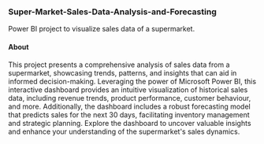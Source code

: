 ### Super-Market-Sales-Data-Analysis-and-Forecasting
Power BI project to visualize sales data of a supermarket.

#### About
This project presents a comprehensive analysis of sales data from a supermarket, showcasing trends, patterns, and insights that can aid in informed decision-making. Leveraging the power of Microsoft Power BI, this interactive dashboard provides an intuitive visualization of historical sales data, including revenue trends, product performance, customer behaviour, and more. Additionally, the dashboard includes a robust forecasting model that predicts sales for the next 30 days, facilitating inventory management and strategic planning. Explore the dashboard to uncover valuable insights and enhance your understanding of the supermarket's sales dynamics.


